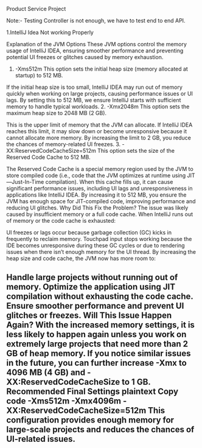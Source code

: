 Product Service  Project



Note:-
Testing Controller is not enough, we have to test end to end API.












1.IntelliJ Idea Not working Properly 

Explanation of the JVM Options
These JVM options control the memory usage of IntelliJ IDEA, ensuring smoother performance and preventing potential UI freezes or glitches caused by memory exhaustion.

1. -Xms512m
This option sets the initial heap size (memory allocated at startup) to 512 MB.

If the initial heap size is too small, IntelliJ IDEA may run out of memory quickly when working on large projects, causing performance issues or UI lags.
By setting this to 512 MB, we ensure IntelliJ starts with sufficient memory to handle typical workloads.
2. -Xmx2048m
This option sets the maximum heap size to 2048 MB (2 GB).

This is the upper limit of memory that the JVM can allocate.
If IntelliJ IDEA reaches this limit, it may slow down or become unresponsive because it cannot allocate more memory.
By increasing the limit to 2 GB, you reduce the chances of memory-related UI freezes.
3. -XX:ReservedCodeCacheSize=512m
This option sets the size of the Reserved Code Cache to 512 MB.

The Reserved Code Cache is a special memory region used by the JVM to store compiled code (i.e., code that the JVM optimizes at runtime using JIT—Just-In-Time compilation).
When this cache fills up, it can cause significant performance issues, including UI lags and unresponsiveness in applications like IntelliJ IDEA.
By increasing it to 512 MB, you ensure the JVM has enough space for JIT-compiled code, improving performance and reducing UI glitches.
Why Did This Fix the Problem?
The issue was likely caused by insufficient memory or a full code cache. When IntelliJ runs out of memory or the code cache is exhausted:

UI freezes or lags occur because garbage collection (GC) kicks in frequently to reclaim memory.
Touchpad input stops working because the IDE becomes unresponsive during these GC cycles or due to rendering issues when there isn’t enough memory for the UI thread.
By increasing the heap size and code cache, the JVM now has more room to:

Handle large projects without running out of memory.
Optimize the application using JIT compilation without exhausting the code cache.
Ensure smoother performance and prevent UI glitches or freezes.
Will This Issue Happen Again?
With the increased memory settings, it is less likely to happen again unless you work on extremely large projects that need more than 2 GB of heap memory.
If you notice similar issues in the future, you can further increase -Xmx to 4096 MB (4 GB) and -XX:ReservedCodeCacheSize to 1 GB.
Recommended Final Settings
plaintext
Copy code
-Xms512m
-Xmx4096m
-XX:ReservedCodeCacheSize=512m
This configuration provides enough memory for large-scale projects and reduces the chances of UI-related issues.
--------------------------------------------------------------------------------------------------------------------------------------------------------------------------------------------------------------------------
